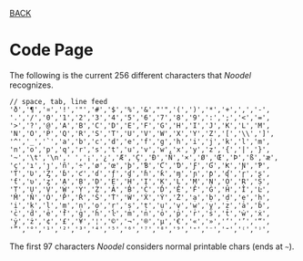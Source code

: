 [BACK](README.md)

# Code Page

The following is the current 256 different characters that _Noodel_ recognizes.

```
// space, tab, line feed
'ð','¶','¤','!','"','#','$','%','&',"'",'(',')','*','+',',','-',
'.','/','0','1','2','3','4','5','6','7','8','9',':',';','<','=',
'>','?','@','A','B','C','D','E','F','G','H','I','J','K','L','M',
'N','O','P','Q','R','S','T','U','V','W','X','Y','Z','[','\\',']',
'^','_','`','a','b','c','d','e','f','g','h','i','j','k','l','m',
'n','o','p','q','r','s','t','u','v','w','x','y','z','{','|','}',
'~','\t','\n',' ','¡','¿','Æ','Ç','Ð','Ñ','×','Ø','Œ','Þ','ß','æ',
'ç','ı','ȷ','ñ','÷','ø','œ','þ','Ɓ','Ƈ','Ɗ','Ƒ','Ɠ','Ƙ','Ɲ','Ƥ',
'Ƭ','Ʋ','Ȥ','ɓ','ƈ','ɗ','ƒ','ɠ','ɦ','ƙ','ɱ','ɲ','ƥ','ʠ','ɼ','ʂ',
'ƭ','ʋ','ȥ','Ạ','Ḅ','Ḍ','Ẹ','Ḥ','Ị','Ḳ','Ḷ','Ṃ','Ṇ','Ọ','Ṛ','Ṣ',
'Ṭ','Ụ','Ṿ','Ẉ','Ỵ','Ẓ','Ȧ','Ḃ','Ċ','Ḋ','Ė','Ḟ','Ġ','Ḣ','İ','Ŀ',
'Ṁ','Ṅ','Ȯ','Ṗ','Ṙ','Ṡ','Ṫ','Ẇ','Ẋ','Ẏ','Ż','ạ','ḅ','ḍ','ẹ','ḥ',
'ị','ḳ','ḷ','ṃ','ṇ','ọ','ṛ','ṣ','ṭ','ụ','ṿ','ẉ','ỵ','ẓ','ȧ','ḃ',
'ċ','ḋ','ė','ḟ','ġ','ḣ','ŀ','ṁ','ṅ','ȯ','ṗ','ṙ','ṡ','ṫ','ẇ','ẋ',
'ẏ','ż','¢','£','¥','¦','©','¬','®','µ','€','«','»','‘','’','“',
'”','°','¹','²','³','⁴','⁵','⁶','⁷','⁸','⁹','⁺','⁻','⁼','⁽','⁾',
```

The first 97 characters _Noodel_ considers normal printable chars (ends at `~`).
